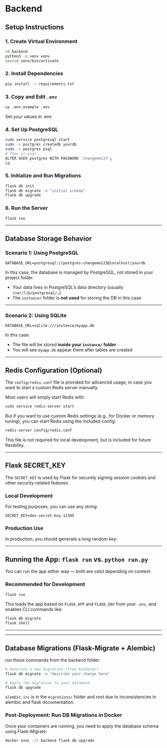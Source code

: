 # Backend

## Setup Instructions

### 1. Create Virtual Environment
```bash
cd backend
python3 -m venv venv
source venv/bin/activate
```

### 2. Install Dependencies
```bash
pip install -r requirements.txt
```

### 3. Copy and Edit `.env`
```bash
cp .env.example .env
```

Set your values in .env

### 4. Set Up PostgreSQL
```bash
sudo service postgresql start
sudo -u postgres createdb yourdb
sudo -u postgres psql
# Then in psql:
ALTER USER postgres WITH PASSWORD 'changeme123';
\q
```

### 5. Initialize and Run Migrations
```bash
flask db init
flask db migrate -m "initial schema"
flask db upgrade

```

### 6. Run the Server
```bash
flask run
```

---

## Database Storage Behavior

### Scenario 1: Using PostgreSQL
```env
DATABASE_URL=postgresql://postgres:changeme123@localhost/yourdb
```
In this case, the database is managed by PostgreSQL, not stored in your project folder.

- Your data lives in PostgreSQL’s data directory (usually `/var/lib/postgresql/…`)
- The `instance/` folder is **not used** for storing the DB in this case

---

### Scenario 2: Using SQLite
```env
DATABASE_URL=sqlite:///instance/myapp.db
```
In this case:

- The file will be stored **inside your `instance/` folder**
- You will see `myapp.db` appear there after tables are created

---

## Redis Configuration (Optional)

The `config/redis.conf` file is provided for advanced usage, in case you want to start a custom Redis server manually.

Most users will simply start Redis with:

```bash
sudo service redis-server start
```

But if you want to use custom Redis settings (e.g., for Docker or memory tuning), you can start Redis using the included config:

```bash
redis-server config/redis.conf
```

This file is not required for local development, but is included for future flexibility.

---

## Flask SECRET_KEY

The `SECRET_KEY` is used by Flask for securely signing session cookies and other security-related features.

### Local Development
For testing purposes, you can use any string:
```env
SECRET_KEY=dev-secret-key-12345
```

### Production Use
In production, you should generate a long random key:

---

## Running the App: `flask run` vs. `python run.py`

You can run the app either way — both are valid depending on context:


### Recommended for Development
```bash
flask run
```

This loads the app based on `FLASK_APP` and `FLASK_ENV` from your `.env`, and enables CLI commands like:
```bash
flask db migrate
flask shell
```

---
--- 

## Database Migrations (Flask-Migrate + Alembic)

run these commands from the backend folder:

```bash
# Generate a new migration (from backend/)
flask db migrate -m "describe your change here"

# Apply the migration to your database
flask db upgrade
```

`alembic.ini` is in the `migrations/` folder and root due to inconsistencies in alembic and flask documentation.

### Post-Deployment: Run DB Migrations in Docker
Once your containers are running, you need to apply the database schema using Flask-Migrate:
```bash
docker exec -it backend flask db upgrade
```
